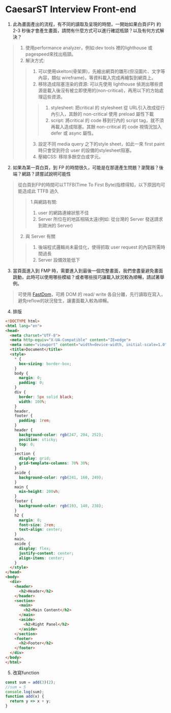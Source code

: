 # **CaesarST Interview Front-end**
1. 此為畫面產出的流程，有不同的讀取及呈現的時間，一開始如果白頁(FP) 約 2-3 秒後才會產生畫面，請問有什麼方式可以進行確認瓶頸？以及有何方式解決？
> 1. 使用performance analyzer，例如:dev tools 裡的lighthouse 或 pagespeed來找出瓶頸。  
> 2. 解決方式:  
> >1. 可以使用skelton(骨架屏)，先繪出網頁的雛形(但沒圖片、文字等內容，類似 wireframe)，等資料載入完成再繪製到網頁上。  
> > 2.  移除造成阻塞渲染的資源: 可以先使用 lighthouse 偵測出哪些資源是載入後沒有被立即使用的(non-critical)，再用以下的方始處理這些資源。
> > > 1. stylesheet: 把critical 的 stylesheet 從 URL引入改成從行內引入，其餘的 non-critical 使用 preload 屬性下載 
> > > 2. script: 將critical 的 code 移到行內的 script tag，就不須再載入造成阻塞。其餘 non-critical 的 code 視情況加入defer 或 async 屬性。
> > 3.  設定不同 media query 之下的style sheet，如此一來 first paint 時只會受到符合 user 的設備的stylesheet阻塞。
> > 4.  壓縮CSS: 移除多餘空白或字元。

2. 如果為第一頁白頁，到 FP 的時間很久，可能是在那邊產生問題？瀏覽器？後端？網路？請嘗試說明可能性  
> 從白頁到FP的時間可以TTFB(Time To First Byte)指標得知，以下原因均可能造成此 TTFB 過久
> > 1.與網路有關: 
> > 1. user 的網路連線狀態不佳
> > 2. Server 所位在的地區相隔太遠(例如: 從台灣的 Server
> 發送請求到歐洲的 Server)
> 2. 與 Server 有關
> > 1. 後端程式邏輯尚未最佳化，使得抓取 user request 的內容所需時間過長
> > 2. Server 設備效能低下

3. 當頁面進入到 FMP 時，需要進入到最後一個完整畫面，我們會盡量避免畫面跳動，此時可以使用哪些模組？或者哪些技巧讓載入狀況較為順暢，請試著舉例。
> 可使用 [FastDom](https://github.com/wilsonpage/fastdom)，可將 DOM 的 read/ write 各自分離，先行讀取在寫入，避免reflow的狀況發生，讓畫面載入較為順暢。
4. 排版
```html
<!DOCTYPE html>
<html lang="en">
<head>
  <meta charset="UTF-8">
  <meta http-equiv="X-UA-Compatible" content="IE=edge">
  <meta name="viewport" content="width=device-width, initial-scale=1.0">
  <title>Document</title>
  <style>
    * {
      box-sizing: border-box;
    }
    body {
      margin: 0;
      padding: 0;
    }
    div {
      border: 5px solid black;
      width: 100%;
    }
    header,
    footer {
      padding: 1rem;
    }
    header {
      background-color: rgb(247, 204, 252);
      position: sticky;
      top: 0;
    }
    section {
      display: grid;
      grid-template-columns: 70% 30%;
    }
    aside {
      background-color: rgb(241, 160, 249);
    }
    main {
      min-height: 200vh;
    }
    footer {
      background-color: rgb(193, 140, 238);
    }
    h2 {
      margin: 0;
      font-size: 2rem;
      text-align: center;
    }
    main,
    aside {
      display: flex;
      justify-content: center;
      align-items: center;
    }
  </style>
</head>
<body>
  <div>
    <header>
      <h2>Header</h2>
    </header>
    <section>
      <main>
        <h2>Main Content</h2>
      </main>
      <aside>
        <h2>Right Panel</h2>
      </aside>
    </section>
    <footer>
      <h2>Footer</h2>
    </footer>
  </div>
</body>
</html>
```
5. 改寫function
```js
const sum = add(3)(2);
//sum = 5
console.log(sum);
function add(x) {
  return y => x + y;
}
```
